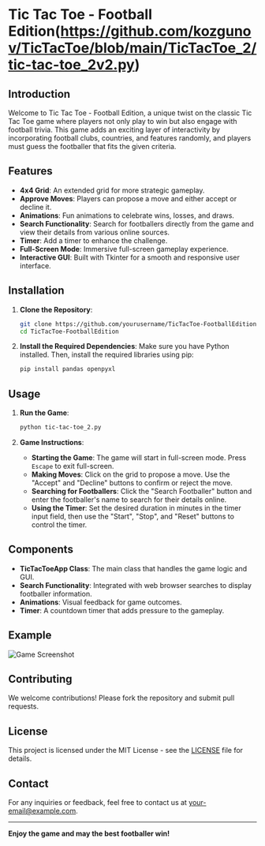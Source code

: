 # Tic Tac Toe - Football Edition(https://github.com/kozgunov/TicTacToe/blob/main/TicTacToe_2/tic-tac-toe_2v2.py)

## Introduction

Welcome to Tic Tac Toe - Football Edition, a unique twist on the classic Tic Tac Toe game where players not only play to win but also engage with football trivia. This game adds an exciting layer of interactivity by incorporating football clubs, countries, and features randomly, and players must guess the footballer that fits the given criteria.

## Features

- **4x4 Grid**: An extended grid for more strategic gameplay.
- **Approve Moves**: Players can propose a move and either accept or decline it.
- **Animations**: Fun animations to celebrate wins, losses, and draws.
- **Search Functionality**: Search for footballers directly from the game and view their details from various online sources.
- **Timer**: Add a timer to enhance the challenge.
- **Full-Screen Mode**: Immersive full-screen gameplay experience.
- **Interactive GUI**: Built with Tkinter for a smooth and responsive user interface.

## Installation

1. **Clone the Repository**:
    ```sh
    git clone https://github.com/yourusername/TicTacToe-FootballEdition.git
    cd TicTacToe-FootballEdition
    ```

2. **Install the Required Dependencies**:
    Make sure you have Python installed. Then, install the required libraries using pip:
    ```sh
    pip install pandas openpyxl
    ```

## Usage

1. **Run the Game**:
    ```sh
    python tic-tac-toe_2.py
    ```

2. **Game Instructions**:
    - **Starting the Game**: The game will start in full-screen mode. Press `Escape` to exit full-screen.
    - **Making Moves**: Click on the grid to propose a move. Use the "Accept" and "Decline" buttons to confirm or reject the move.
    - **Searching for Footballers**: Click the "Search Footballer" button and enter the footballer's name to search for their details online.
    - **Using the Timer**: Set the desired duration in minutes in the timer input field, then use the "Start", "Stop", and "Reset" buttons to control the timer.

## Components

- **TicTacToeApp Class**: The main class that handles the game logic and GUI.
- **Search Functionality**: Integrated with web browser searches to display footballer information.
- **Animations**: Visual feedback for game outcomes.
- **Timer**: A countdown timer that adds pressure to the gameplay.

## Example

![Game Screenshot](screenshot.png)

## Contributing

We welcome contributions! Please fork the repository and submit pull requests.

## License

This project is licensed under the MIT License - see the [LICENSE](LICENSE) file for details.

## Contact

For any inquiries or feedback, feel free to contact us at [your-email@example.com](mailto:your-email@example.com).

---

**Enjoy the game and may the best footballer win!**

